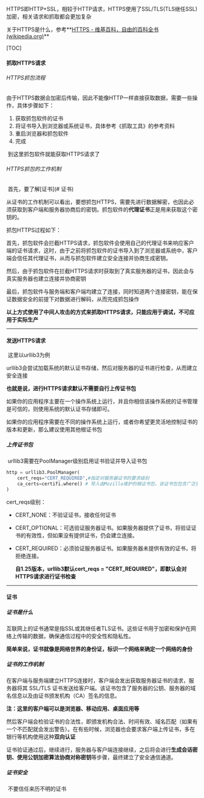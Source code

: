 HTTPS即HTTP+SSL，相较于HTTP请求，HTTPS使用了SSL/TLS(TLS继任SSL)加密，相关请求和抓取都会更加复杂

关于HTTPS是什么，参考**[HTTPS - 维基百科，自由的百科全书 (wikipedia.org)](https://en.wikipedia.org/wiki/HTTPS)**

[TOC]



#### 抓取HTTPS请求



###### HTTPS抓包流程

​	由于HTTPS数据会加密后传输，因此不能像HTTP一样直接获取数据，需要一些操作，具体步骤如下：

1. 获取抓包软件的证书
2. 将证书导入到浏览器或系统证书，具体参考《抓取工具》的参考资料
3. 重启浏览器和抓包软件
4. 完成

​	到这里抓包软件就能获取HTTPS请求了



###### HTTPS抓包的工作机制



​	首先，要了解[证书](# 证书)



​	从证书的工作机制可以看出，要想抓包HTTPS，需要先进行数据解密，也因此必须获取到客户端和服务器协商后的密钥。抓包软件的**代理证书**正是用来获取这个密钥的。

抓包HTTPS过程如下：

​	首先，抓包软件会拦截HTTPS请求，抓包软件会使用自己的代理证书来响应客户端的证书请求，这时，由于之前将抓包软件的证书导入到了浏览器或系统中，客户端会信任其代理证书，从而与抓包软件建立安全连接并协商生成密钥。

​	然后，由于抓包软件在拦截HTTPS请求时获取到了真实服务器的证书，因此会与真实服务器也建立连接并协商密钥

​	最后，抓包软件与服务端和客户端均建立了连接，同时知道两个连接密钥，能在保证数据安全的前提下对数据进行解码，从而完成抓包操作

​	**以上方式使用了中间人攻击的方式来抓取HTTPS请求，只能应用于调试，不可应用于实际生产**



---------------------------------------



#### 发送HTTPS请求

​	这里以urllib3为例

urllib3会尝试加载系统的默认证书存储，然后对服务器的证书进行检查，从而建立安全连接

**也就是说，进行HTTPS请求默认不需要自行上传证书包**

​		如果你的应用程序主要在一个操作系统上运行，并且你相信该操作系统的证书管理是可信的，则使用系统的默认证书存储即可。

​		如果你的应用程序需要在不同的操作系统上运行，或者你希望更灵活地控制证书的版本和更新，那么建议使用其他根证书包

##### 上传证书包

​	urllib3需要在PoolManager级别启用证书验证并导入证书包

```python
http = urllib3.PoolManager(
    cert_reqs="CERT_REQUIRED",#指定对服务器证书的要求级别
    ca_certs=certifi.where() # 导入由Mozilla维护的根证书包，该证书包包含广泛受信任的证书
)
```

cert_reqs级别：

- CERT_NONE：不验证证书，接收任何证书

- CERT_OPTIONAL：可选验证服务器证书。如果服务器提供了证书，将验证证书的有效性，但如果没有提供证书，仍会建立连接。

- CERT_REQUIRED：必须验证服务器证书。如果服务器未提供有效的证书，将拒绝连接。

  

  **自1.25版本，urllib3默认cert_reqs = "CERT_REQUIRED"，即默认会对HTTPS请求进行证书检查**

  

---------------------------------------



#### 证书

##### 证书是什么

​	互联网上的证书通常是指SSL或其继任者TLS证书。这些证书用于加密和保护在网络上传输的数据，确保通信过程中的安全性和隐私性。

**简单来说，证书就像是网络世界的身份证，标识一个网络来确定一个网络的身份**



##### 证书的工作机制

​	在客户端与服务端建立HTTPS连接时，客户端会发出获取服务器证书的请求，服务器将其 SSL/TLS 证书发送给客户端。该证书包含了服务器的公钥、服务器的域名信息以及由证书颁发机构（CA）签名的信息。

**注：这里的客户端可以是浏览器、移动应用、桌面应用等**

​	然后客户端会检验证书的合法性，即颁发机构合法、时间有效、域名匹配（如果有一个不匹配就会发出警告）。在有些时候，浏览器也会要求客户端上传证书，多在银行等机构使用这种**双向认证**

​	证书验证通过后，继续进行，服务器与客户端连接继续，之后将会进行**生成会话密钥、使用公钥加密算法协商对称密钥**等步骤，最终建立了安全通信通道。



##### 证书安全

​	不要信任来历不明的证书
